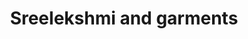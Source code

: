---
title: "Sreelekshmi and garments"
url: /thiruvananthapuram/sreelekshmi-and-garments/
shop: clothes
---